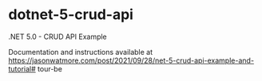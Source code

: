 # dotnet-5-crud-api

.NET 5.0 - CRUD API Example

Documentation and instructions available at https://jasonwatmore.com/post/2021/09/28/net-5-crud-api-example-and-tutorial#   t o u r - b e  
 